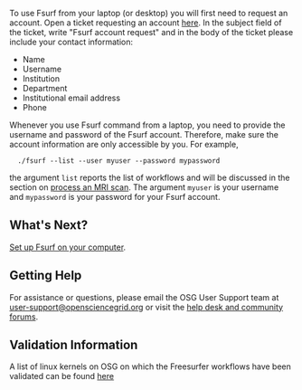 [title]: - "Requesting an Fsurf Account"

To use Fsurf from your laptop (or desktop) you will first need to request an account. Open a ticket requesting an account [here](https://support.opensciencegrid.org/support/tickets/new). In the subject field of the ticket, write "Fsurf account request" and in the body of the ticket please include your contact information:

* Name
* Username 
* Institution
* Department
* Institutional email address
* Phone

Whenever you use Fsurf command from a laptop, you need to provide the username and password of the Fsurf account.  Therefore, make sure the account information are only accessible by you. For example,

      ./fsurf --list --user myuser --password mypassword

the argument `list` reports the list of workflows and will be discussed in the  section on 
[process an MRI scan](https://support.opensciencegrid.org/support/solutions/articles/12000008490-anlysis-of-a-brain-mri-scan).
The argument `myuser` is your username and `mypassword` is your password for your Fsurf account.  

## What's Next?

[Set up Fsurf on your computer](https://support.opensciencegrid.org/solution/articles/12000008488-set-up-fsurf-on-your-laptop).

## Getting Help
For assistance or questions, please email the OSG User Support team  at [user-support@opensciencegrid.org](mailto:user-support@opensciencegrid.org) or visit the [help desk and community forums](http://support.opensciencegrid.org).


## Validation Information
A list of linux kernels on OSG  on which the Freesurfer workflows have been validated can be found [here](https://support.opensciencegrid.org/support/solutions/articles/12000008494-freesurfer-validation-on-the-osg-)
